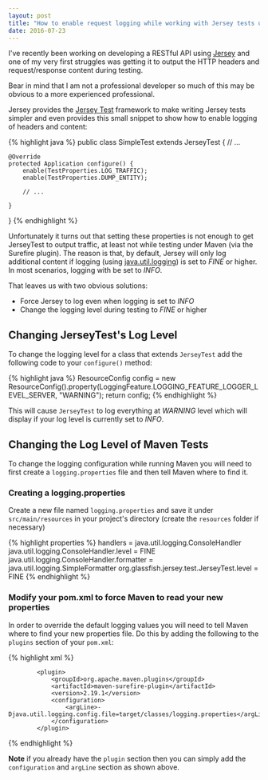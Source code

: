 ```yaml
---
layout: post
title: "How to enable request logging while working with Jersey tests under Maven"
date: 2016-07-23
---
```


I've recently been working on developing a RESTful API using [Jersey](http://jersey.java.net) and one of my very first struggles was getting it to output the HTTP headers and request/response content during testing.

Bear in mind that I am not a professional developer so much of this may be obvious to a more experienced professional.

Jersey provides the [Jersey Test](https://jersey.java.net/documentation/latest/test-framework.html) framework to make writing Jersey tests simpler and even provides this small snippet to show how to enable logging of headers and content:

{% highlight java %}
public class SimpleTest extends JerseyTest {
    // ...
 
    @Override
    protected Application configure() {
        enable(TestProperties.LOG_TRAFFIC);
        enable(TestProperties.DUMP_ENTITY);
 
        // ...
 
    }
}
{% endhighlight %}

Unfortunately it turns out that setting these properties is not enough to get JerseyTest to output traffic, at least not while testing under Maven (via the Surefire plugin). The reason is that, by default, Jersey will only log additional content if logging (using [java.util.logging](https://docs.oracle.com/javase/7/docs/api/java/util/logging/package-summary.html)) is set to *FINE* or higher. In most scenarios, logging with be set to *INFO*.

That leaves us with two obvious solutions:

- Force Jersey to log even when logging is set to *INFO*
- Change the logging level during testing to *FINE* or higher

## Changing JerseyTest's Log Level

To change the logging level for a class that extends `JerseyTest` add the following code to your `configure()` method:

{% highlight java %}
ResourceConfig config = new ResourceConfig().property(LoggingFeature.LOGGING_FEATURE_LOGGER_LEVEL_SERVER, "WARNING");
return config;
{% endhighlight %}

This will cause `JerseyTest` to log everything at *WARNING* level which will display if your log level is currently set to *INFO*.

## Changing the Log Level of Maven Tests

To change the logging configuration while running Maven you will need to first create a `logging.properties` file and then tell Maven where to find it.

### Creating a logging.properties

Create a new file named `logging.properties` and save it under `src/main/resources` in your project's directory (create the `resources` folder if necessary)

{% highlight properties %}
handlers = java.util.logging.ConsoleHandler
java.util.logging.ConsoleHandler.level = FINE
java.util.logging.ConsoleHandler.formatter = java.util.logging.SimpleFormatter
org.glassfish.jersey.test.JerseyTest.level = FINE
{% endhighlight %}

### Modify your pom.xml to force Maven to read your new properties

In order to override the default logging values you will need to tell Maven where to find your new properties file. Do this by adding the following to the `plugins` section of your `pom.xml`:

{% highlight xml %}
<!-- ... -->
            <plugin>
                <groupId>org.apache.maven.plugins</groupId>
                <artifactId>maven-surefire-plugin</artifactId>
                <version>2.19.1</version>
                <configuration>
                    <argLine>-Djava.util.logging.config.file=target/classes/logging.properties</argLine>
                </configuration>
            </plugin>  
<!-- ... -->
{% endhighlight %}

**Note** if you already have the `plugin` section then you can simply add the `configuration` and `argLine` section as shown above.
